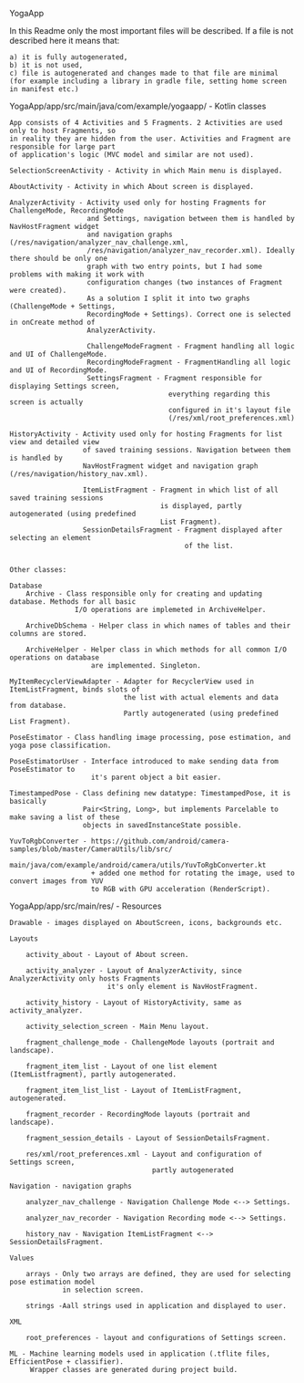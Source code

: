 YogaApp

In this Readme only the most important files will be described. 
If a file is not described here it means that:

    a) it is fully autogenerated,
    b) it is not used,
    c) file is autogenerated and changes made to that file are minimal 
    (for example including a library in gradle file, setting home screen in manifest etc.)

YogaApp/app/src/main/java/com/example/yogaapp/ - Kotlin classes

    
    App consists of 4 Activities and 5 Fragments. 2 Activities are used only to host Fragments, so
    in reality they are hidden from the user. Activities and Fragment are responsible for large part
    of application's logic (MVC model and similar are not used).
     
    SelectionScreenActivity - Activity in which Main menu is displayed.
    
    AboutActivity - Activity in which About screen is displayed.
    
    AnalyzerActivity - Activity used only for hosting Fragments for ChallengeMode, RecordingMode 
                       and Settings, navigation between them is handled by NavHostFragment widget
                       and navigation graphs (/res/navigation/analyzer_nav_challenge.xml,
                       /res/navigation/analyzer_nav_recorder.xml). Ideally there should be only one 
                       graph with two entry points, but I had some problems with making it work with
                       configuration changes (two instances of Fragment were created). 
                       As a solution I split it into two graphs (ChallengeMode + Settings, 
                       RecordingMode + Settings). Correct one is selected in onCreate method of
                       AnalyzerActivity.
                       
                       ChallengeModeFragment - Fragment handling all logic and UI of ChallengeMode.
                       RecordingModeFragment - FragmentHandling all logic and UI of RecordingMode.
                       SettingsFragment - Fragment responsible for displaying Settings screen,
                                           everything regarding this screen is actually 
                                           configured in it's layout file
                                           (/res/xml/root_preferences.xml)   
                                                                  
    HistoryActivity - Activity used only for hosting Fragments for list view and detailed view
                      of saved training sessions. Navigation between them is handled by 
                      NavHostFragment widget and navigation graph (/res/navigation/history_nav.xml).
                      
                      ItemListFragment - Fragment in which list of all saved training sessions
                                         is displayed, partly autogenerated (using predefined
                                         List Fragment). 
                      SessionDetailsFragment - Fragment displayed after selecting an element 
                                               of the list.
                                               
                           
    Other classes: 
    
    Database
        Archive - Class responsible only for creating and updating database. Methods for all basic 
                    I/O operations are implemeted in ArchiveHelper. 
                    
        ArchiveDbSchema - Helper class in which names of tables and their columns are stored.
        
        ArchiveHelper - Helper class in which methods for all common I/O operations on database 
                        are implemented. Singleton.

    MyItemRecyclerViewAdapter - Adapter for RecyclerView used in ItemListFragment, binds slots of 
                                the list with actual elements and data from database. 
                                Partly autogenerated (using predefined List Fragment).
                                
    PoseEstimator - Class handling image processing, pose estimation, and yoga pose classification.
    
    PoseEstimatorUser - Interface introduced to make sending data from PoseEstimator to  
                        it's parent object a bit easier.
                        
    TimestampedPose - Class defining new datatype: TimestampedPose, it is basically 
                      Pair<String, Long>, but implements Parcelable to make saving a list of these 
                      objects in savedInstanceState possible.
                      
    YuvToRgbConverter - https://github.com/android/camera-samples/blob/master/CameraUtils/lib/src/
                        main/java/com/example/android/camera/utils/YuvToRgbConverter.kt
                        + added one method for rotating the image, used to convert images from YUV 
                        to RGB with GPU acceleration (RenderScript).
 
YogaApp/app/src/main/res/ - Resources    

    Drawable - images displayed on AboutScreen, icons, backgrounds etc.
                   
    Layouts
    
        activity_about - Layout of About screen.
        
        activity_analyzer - Layout of AnalyzerActivity, since AnalyzerActivity only hosts Fragments 
                            it's only element is NavHostFragment.
                            
        activity_history - Layout of HistoryActivity, same as activity_analyzer.
        
        activity_selection_screen - Main Menu layout.
        
        fragment_challenge_mode - ChallengeMode layouts (portrait and landscape).
        
        fragment_item_list - Layout of one list element (ItemListfragment), partly autogenerated.
        
        fragment_item_list_list - Layout of ItemListFragment, autogenerated.
        
        fragment_recorder - RecordingMode layouts (portrait and landscape).
        
        fragment_session_details - Layout of SessionDetailsFragment.
        
        res/xml/root_preferences.xml - Layout and configuration of Settings screen, 
                                       partly autogenerated
        
    Navigation - navigation graphs
                  
        analyzer_nav_challenge - Navigation Challenge Mode <--> Settings.
        
        analyzer_nav_recorder - Navigation Recording mode <--> Settings.
        
        history_nav - Navigation ItemListFragment <--> SessionDetailsFragment.                  
    
    Values 
    
        arrays - Only two arrays are defined, they are used for selecting pose estimation model
                 in selection screen.
        
        strings -Aall strings used in application and displayed to user.
        
    XML
        
        root_preferences - layout and configurations of Settings screen.
        
    ML - Machine learning models used in application (.tflite files, EfficientPose + classifier).
         Wrapper classes are generated during project build.
    
